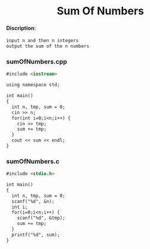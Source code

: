 <center><h1>Sum Of Numbers</h1></center>

#### Discription:
```markdown
input n and then n integers
output the sum of the n numbers
```

### sumOfNumbers.cpp
```markdown
#include <iostream>

using namespace std;

int main()
{
  int n, tmp, sum = 0;
  cin >> n;
  for(int i=0;i<n;i++) {
    cin >> tmp;
    sum += tmp;
  }
  cout << sum << endl;
}
```

### sumOfNumbers.c
```markdown
#include <stdio.h>

int main()
{
  int n, tmp, sum = 0;
  scanf("%d", &n);
  int i;
  for(i=0;i<n;i++) {
    scanf("%d", &tmp);
    sum += tmp;
  }
  printf("%d", sum);
}
```
